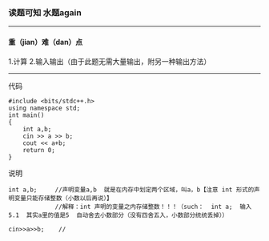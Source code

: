 ### 读题可知  水题again
---------------------
#### 重（jian）难（dan）点
1.计算
2.输入输出（由于此题无需大量输出，附另一种输出方法）

----------------------
代码
```
#include <bits/stdc++.h>
using namespace std;
int main() 
{
    int a,b;
    cin >> a >> b;
    cout << a+b;
    return 0;
}
```
说明
```
int a,b;     //声明变量a,b  就是在内存中划定两个区域，叫a，b【注意 int 形式的声明变量只能存储整数（小数以后再说）】
             //解释：int 声明的变量之内存储整数！！！（such：  int a;  输入5.1  其实a里的值是5  自动舍去小数部分（没有四舍五入，小数部分统统丢掉））
```

```
cin>>a>>b;    //
```
